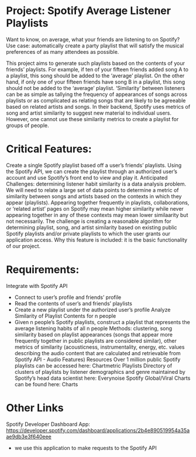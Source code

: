 # Project: Spotify Average Listener Playlists

Want to know, on average, what your friends are listening to on Spotify? Use case: automatically create a party playlist that will satisfy the musical preferences of as many attendees as possible. 

This project aims to generate such playlists based on the contents of your friends’ playlists. For example, if ten of your fifteen friends added song A to a playlist, this song should be added to the ‘average’ playlist. On the other hand, if only one of your fifteen friends have song B in a playlist, this song should not be added to the ‘average’ playlist. ‘Similarity’ between listeners can be as simple as tallying the frequency of appearances of songs across playlists or as complicated as relating songs that are likely to be agreeable based on related artists and songs. In their backend, Spotify uses metrics of song and artist similarity to suggest new material to individual users. However, one cannot use these similarity metrics to create a playlist for groups of people.  

# Critical Features: 
Create a single Spotify playlist based off a user’s friends’ playlists. Using the Spotify API, we can create the playlist through an authorized user’s account and use Spotify’s front end to view and play it. 
Anticipated Challenges: determining listener habit similarity is a data analysis problem. We will need to relate a large set of data points to determine a metric of similarity between songs and artists based on the contexts in which they appear (playlists). Appearing together frequently in playlists, collaborations, or ‘related artist’ pages on Spotify may mean higher similarity while never appearing together in any of these contexts may mean lower similaarity but not necessarily. The challenge is creating a reasonable algorithm for determining playlist, song, and artist similarity based on existing public Spotify playlists and/or private playlists to which the user grants our application access. 
Why this feature is included: it is the basic functionality of our project.

# Requirements: 
Integrate with Spotify API
- Connect to user’s profile and friends’ profile
- Read the contents of user’s and friends’ playlists
- Create a new playlist under the authorized user’s profile
Analyze Similarity of Playlist Contents for n people
- Given n people’s Spotify playlists, construct a playlist that represents the average listening habits of all n people
Methods: clustering, song similarity based on playlist appearances (songs that appear more frequently together in public playlists are considered similar), other metrics of similarity (acousticness, instrumentality, energy, etc. values describing the audio content that are calculated and retrievable from Spotify API - Audio Features)
Resources
Over 1 million public Spotify playlists can be accessed here: Chartmetric Playlists
Directory of clusters of playlists by listener demographics and genre maintained by Spotify’s head data scientist here: Everynoise
Spotify Global/Viral Charts can be found here: Charts

# Other Links
Spotify Developer Dashboard App: https://developer.spotify.com/dashboard/applications/2b4e890519954a35aae9db3e3f640eee
- we use this application to make requests to the Spotify API